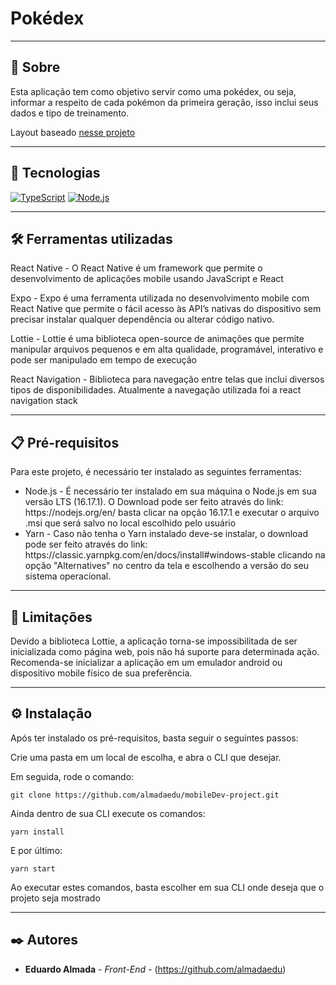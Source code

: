 # Pokédex

---

## 🤔 Sobre

Esta aplicação tem como objetivo servir como uma pokédex, ou seja, informar a respeito de cada pokémon da primeira geração, isso inclui seus dados e tipo de treinamento.

Layout baseado [nesse projeto](https://www.behance.net/gallery/95727849/Pokdex-App/modules/552909481)

---


## 💾 Tecnologias
[![TypeScript][typescript]][typescript-url]
[![Node.js][node.js]][node-url]

---

## 🛠️ Ferramentas utilizadas

<p>
React Native - O React Native é um framework que permite o desenvolvimento de aplicações mobile usando JavaScript e React
</p>
<p>
Expo - Expo é uma ferramenta utilizada no desenvolvimento mobile com React Native que permite o fácil acesso às API’s nativas do
dispositivo sem precisar instalar qualquer dependência ou alterar código nativo.
</p>
<p>
Lottie - Lottie é uma biblioteca open-source de animações que permite manipular arquivos pequenos e em alta qualidade, programável, interativo e pode ser manipulado em tempo de execução
</p>
<p>
React Navigation - Biblioteca para navegação entre telas que inclui diversos tipos de disponibilidades. Atualmente a navegação utilizada foi a react navigation stack
</p>

---

## 📋 Pré-requisitos

<p>
Para este projeto, é necessário ter instalado as seguintes ferramentas: 
<ul>
<li>Node.js - É necessário ter instalado em sua máquina o Node.js em sua versão LTS (16.17.1). O Download pode ser feito através do link: https://nodejs.org/en/ basta clicar na opção 16.17.1 e executar o arquivo .msi que será salvo no local escolhido pelo usuário</li>
<li>Yarn - Caso não tenha o Yarn instalado deve-se instalar, o download pode ser feito através do link: https://classic.yarnpkg.com/en/docs/install#windows-stable clicando na opção "Alternatives" no centro da tela e escolhendo a versão do seu sistema operacional.</li>
</ul>
</p>

---

## 🧨 Limitações

Devido a biblioteca Lottie, a aplicação torna-se impossibilitada de ser inicializada como página web, pois não há suporte para determinada ação. Recomenda-se inicializar a aplicação em um emulador android ou dispositivo mobile físico de sua preferência.

---

## ⚙️ Instalação

Após ter instalado os pré-requisitos, basta seguir o seguintes passos:

Crie uma pasta em um local de escolha, e abra o CLI que desejar.

Em seguida, rode o comando: 

```
git clone https://github.com/almadaedu/mobileDev-project.git
```

Ainda dentro de sua CLI execute os comandos:

```
yarn install
```
E por último:
```
yarn start
```

Ao executar estes comandos, basta escolher em sua CLI onde deseja que o projeto seja mostrado

---

## ✒️ Autores

* **Eduardo Almada** - *Front-End* - (https://github.com/almadaedu)


<!-- BADGE - TypeScript -->

[typescript]: https://img.shields.io/badge/typescript-%23007ACC.svg?style=for-the-badge&logo=typescript&logoColor=white
[typescript-url]: https://www.typescriptlang.org/

<!-- BADGE - Node.js -->

[node.js]: https://img.shields.io/badge/Node.js-43853D?style=for-the-badge&logo=node.js&logoColor=white
[node-url]: https://nodejs.org/
[node.js-version]: https://shields.io/badge/node->=14-43853D?logo=node.js&style=for-the-badge&logoColor=white
[node.js-installation]: https://nodejs.dev/en/learn/how-to-install-nodejs
